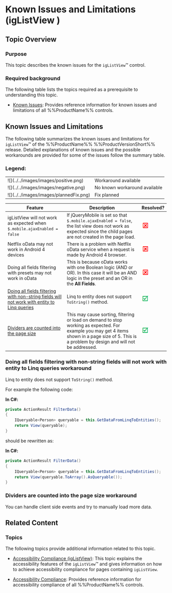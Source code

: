 ﻿<!--
|metadata|
{
    "fileName": "iglistview-known-issues",
    "controlName": "igListView",
    "tags": ["Known Issues"]
}
|metadata|
-->

# Known Issues and Limitations (igListView )

## Topic Overview

### Purpose

This topic describes the known issues for the `igListView`™ control.

### Required background

The following table lists the topics required as a prerequisite to understanding this topic.

- [Known Issues](Known-Issues-Revision-History.html): Provides reference information for known issues and limitations of all %%ProductName%% controls.


## Known Issues and Limitations

The following table summarizes the known issues and limitations for `igListView`™ of the %%ProductName%% %%ProductVersionShort%% release. Detailed explanations of known issues and the possible workarounds are provided for some of the issues follow the summary table.

### Legend:
<table class="table">
	<tbody>
        <tr>
            <td>
![](../../images/images/positive.png)
			</td>
            <td>
Workaround available
			</td>
        </tr>
        <tr>
            <td>
![](../../images/images/negative.png)
			</td>
            <td>
No known workaround available
			</td>
        </tr>
        <tr>
            <td>
![](../../images/images/plannedFix.png)
            </td>
            <td>
Fix planned
			</td>
        </tr>
    </tbody>
</table>


Feature | Description | Resolved?
---|---|---
igListView will not work as expected when `$.mobile.ajaxEnabled = false` | If jQueryMobile is set so that `$.mobile.ajaxEnabled = false`, the list view does not work as expected since the child pages are not created in the page load. | ![](../../images/images/negative.png)
[]()Netflix oData may not work in Android 4 devices | There is a problem with Netflix oData service when a request is made by Android 4 browser. | ![](../../images/images/negative.png)
[]()Doing all fields filtering with presets may not work in oData | This is because oData works with one Boolean logic (AND or OR). In this case it will be an AND logic in the preset and an OR in the **All Fields**. | ![](../../images/images/negative.png)
[Doing all fields filtering with non-string fields will not work with entity to Linq queries](#linq) | Linq to entity does not support `ToString()` method. | ![](../../images/images/positive.png)
[Dividers are counted into the page size](#dividers) | This may cause sorting, filtering or load on demand to stop working as expected. For example you may get 4 items shown in a page size of 5. This is a problem by design and will not be addressed. | ![](../../images/images/positive.png)




### <a id="linq"></a> Doing all fields filtering with non-string fields will not work with entity to Linq queries workaround

Linq to entity does not support `ToString()` method.

For example the following code:

**In C#:**

```csharp
private ActionResult FilterData()
{
    IQueryable<Person> queryable = this.GetDataFromLinqToEntities();
    return View(queryable);
}
```

should be rewritten as:

**In C#:**

```csharp
private ActionResult FilterData()
{
    IQueryable<Person> queryable = this.GetDataFromLinqToEntities();
    return View(queryable.ToArray().AsQueryable());
}
```

### <a id="dividers"></a> Dividers are counted into the page size workaround

You can handle client side events and try to manually load more data.




## <a id="related-content"></a> Related Content

### <a id="topics"></a> Topics


The following topics provide additional information related to this topic.

- [Accessibility Compliance (igListView)](igListView-Accessibility-Compliance.html): This topic explains the accessibility features of the `igListView`™ and gives information on how to achieve accessibility compliance for pages containing `igListView`.

- [Accessibility Compliance](Accessibility-Compliance.html): Provides reference information for accessibility compliance of all %%ProductName%% controls.





 

 


